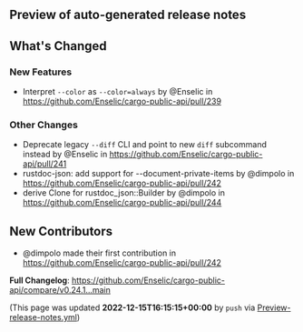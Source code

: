 ## Preview of auto-generated release notes
<!-- Release notes generated using configuration in .github/release.yml at main -->

## What's Changed
### New Features
* Interpret `--color` as `--color=always` by @Enselic in https://github.com/Enselic/cargo-public-api/pull/239
### Other Changes
* Deprecate legacy `--diff` CLI and point to new `diff` subcommand instead by @Enselic in https://github.com/Enselic/cargo-public-api/pull/241
* rustdoc-json: add support for --document-private-items by @dimpolo in https://github.com/Enselic/cargo-public-api/pull/242
* derive Clone for rustdoc_json::Builder by @dimpolo in https://github.com/Enselic/cargo-public-api/pull/244

## New Contributors
* @dimpolo made their first contribution in https://github.com/Enselic/cargo-public-api/pull/242

**Full Changelog**: https://github.com/Enselic/cargo-public-api/compare/v0.24.1...main


(This page was updated **2022-12-15T16:15:15+00:00** by `push` via [Preview-release-notes.yml](https://github.com/Enselic/cargo-public-api/actions/runs/3705891463))
